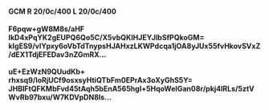 #### GCM R 20/0c/400 L 20/0c/400
**F6pqw+gW8M8s/aHF**<br/>**IkD4xPqYK2gEUPQ6Qo5C/X5vbQKlHJEYJIbSfPQkoGM=**<br/>**kIgES9/vIYpxy6oVbTdTnypsHJAHxzLKWPdcqa1jOA8yJUx55fvHkovSVxZ/dEX1TdjEFEDav3nZGmRX...**<br/><br/>
**uE+EzWzN9QUudKb+**<br/>**rhxsq9/IoRjUCf9osxsyHtiQTbFm0EPrAx3oXyGhS5Y=**<br/>**JHBIFtQFKMbFvd45tAqh5bEnA565hgl+5HqoWeIGan08r/pkj4lRLs/5ztVWvRb97bxu/W7KDVpDN8ls...**